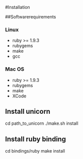 #Installation

##Softwarerequirements

### Linux
- ruby >= 1.9.3
- rubygems
- make
- gcc

### Mac OS
- ruby >= 1.9.3
- rubygems
- make
- XCode

## Install unicorn
  cd path_to_unicorn
  ./make.sh install

## Install ruby binding
  cd bindings/ruby
  make install
    

